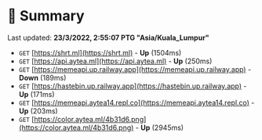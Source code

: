 # 📖 Summary
Last updated: **23/3/2022, 2:55:07 PTG "Asia/Kuala_Lumpur"**

- `GET` [https://shrt.ml](https://shrt.ml) - **Up** (1504ms)
- `GET` [https://api.aytea.ml](https://api.aytea.ml) - **Up** (250ms)
- `GET` [https://memeapi.up.railway.app](https://memeapi.up.railway.app) - **Down** (189ms)
- `GET` [https://hastebin.up.railway.app](https://hastebin.up.railway.app) - **Up** (171ms)
- `GET` [https://memeapi.aytea14.repl.co](https://memeapi.aytea14.repl.co) - **Up** (203ms)
- `GET` [https://color.aytea.ml/4b31d6.png](https://color.aytea.ml/4b31d6.png) - **Up** (2945ms)
